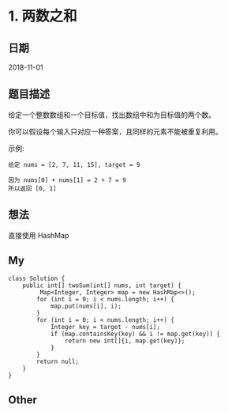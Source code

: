 # 1. 两数之和

## 日期

2018-11-01

## 题目描述

给定一个整数数组和一个目标值，找出数组中和为目标值的两个数。

你可以假设每个输入只对应一种答案，且同样的元素不能被重复利用。

示例:

```
给定 nums = [2, 7, 11, 15], target = 9

因为 nums[0] + nums[1] = 2 + 7 = 9
所以返回 [0, 1]
```

## 想法

直接使用 HashMap

## My

```
class Solution {
    public int[] twoSum(int[] nums, int target) {
         Map<Integer, Integer> map = new HashMap<>();
        for (int i = 0; i < nums.length; i++) {
            map.put(nums[i], i);
        }
        for (int i = 0; i < nums.length; i++) {
            Integer key = target - nums[i];
            if (map.containsKey(key) && i != map.get(key)) {
                return new int[]{i, map.get(key)};
            }
        }
        return null;
    }
}

```

## Other